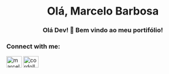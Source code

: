 <h1 align="center">Olá, Marcelo Barbosa</h1>
<h3 align="center">Olá Dev! 👋 Bem vindo ao meu portifólio!</h3>

<h3 align="left">Connect with me:</h3>
<p align="left">
<a href="https://linkedin.com/in/marcelo-barbosa-6b8ab920b/" target="blank"><img align="center" src="https://raw.githubusercontent.com/rahuldkjain/github-profile-readme-generator/master/src/images/icons/Social/linked-in-alt.svg" alt="marcelo-barbosa-6b8ab920b/" height="30" width="40" /></a>
<a href="https://instagram.com/cordolla" target="blank"><img align="center" src="https://raw.githubusercontent.com/rahuldkjain/github-profile-readme-generator/master/src/images/icons/Social/instagram.svg" alt="cordolla" height="30" width="40" /></a>
</p>

